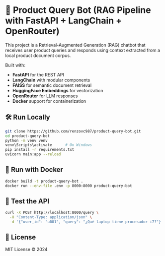 # 🧠 Product Query Bot (RAG Pipeline with FastAPI + LangChain + OpenRouter)

This project is a Retrieval-Augmented Generation (RAG) chatbot that receives user product queries and responds using context extracted from a local product document corpus.

Built with:
- **FastAPI** for the REST API
- **LangChain** with modular components
- **FAISS** for semantic document retrieval
- **HuggingFace Embeddings** for vectorization
- **OpenRouter** for LLM responses
- **Docker** support for containerization

## 🛠️ Run Locally

```bash
git clone https://github.com/renzovc987/product-query-bot.git
cd product-query-bot
python -m venv venv
venv\Scripts\activate      # On Windows
pip install -r requirements.txt
uvicorn main:app --reload
```

## 🐳 Run with Docker

```bash
docker build -t product-query-bot .
docker run --env-file .env -p 8000:8000 product-query-bot
```

## 🧪 Test the API

```bash
curl -X POST http://localhost:8000/query \
  -H "Content-Type: application/json" \
  -d '{"user_id": "u001", "query": "¿Qué laptop tiene procesador i7?"}'
```

## 📄 License

MIT License © 2024


